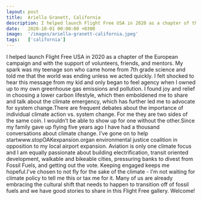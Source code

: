```yaml
---
layout: post
title:  Ariella Granett, California
description: I helped launch Flight Free USA in 2020 as a chapter of the European campaign and with the support of volunteers, friends, and mentors. My spark was m...
date:   2020-10-01 00:00:00 +0300
image:  '/images/ariella-granett-california.jpeg'
tags:   ['california']
---
```

I helped launch Flight Free USA in 2020 as a chapter of the European campaign and with the support of volunteers, friends, and mentors. My spark was my teenage son who came home from 7th grade science and told me that the world was ending unless we acted quickly. I felt shocked to hear this message from my kid and only began to feel agency when I owned up to my own greenhouse gas emissions and pollution. I found joy and relief in choosing a lower carbon lifestyle, which then emboldened me to share and talk about the climate emergency, which has further led me to advocate for system change.There are frequent debates about the importance of individual climate action vs. system change. For me they are two sides of the same coin. I wouldn’t be able to show up for one without the other.Since my family gave up flying five years ago I have had a thousand conversations about climate change. I’ve gone on to help startwww.stopOAKexpansion.organ environmental justice coalition in opposition to my local airport expansion. Aviation is only one climate focus and I am equally passionate about building electrification, transit oriented development, walkable and bikeable cities, pressuring banks to divest from Fossil Fuels, and getting out the vote. Keeping engaged keeps me hopeful.I've chosen to not fly for the sake of the climate - I'm not waiting for climate policy to tell me this or tax me for it. Many of us are already embracing the cultural shift that needs to happen to transition off of fossil fuels and we have good stories to share in this Flight Free gallery. Welcome!

